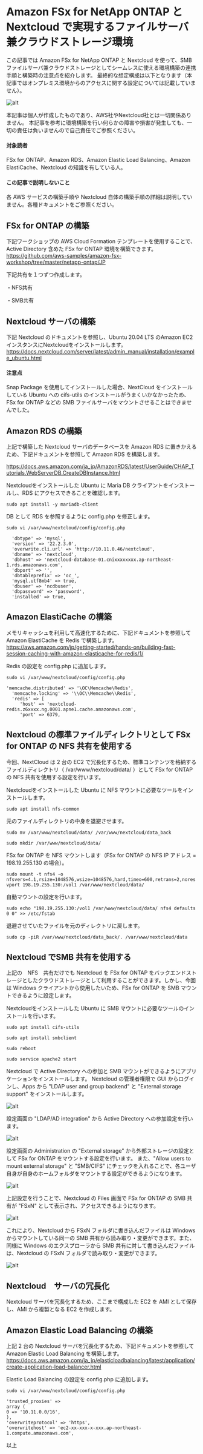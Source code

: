 # Amazon FSx for NetApp ONTAP と Nextcloud で実現するファイルサーバ兼クラウドストレージ環境

この記事では Amazon FSx for NetApp ONTAP と Nextcloud を使って、SMBファイルサーバ兼クラウドストレージとしてシームレスに使える環境構築の連携手順と構築時の注意点を紹介します。
最終的な想定構成は以下となります（本記事ではオンプレミス環境からのアクセスに関する設定については記載していません）。

![alt](https://github.com/takeucho/til/blob/main/images/fsx-ontap-nextcloud.png)

本記事は個人が作成したものであり、AWS社やNextcloud社とは一切関係ありません。
本記事を参考に環境構築を行い何らかの障害や損害が発生しても、一切の責任は負いませんので自己責任でご参照ください。

#### 対象読者
FSx for ONTAP、Amazon RDS、Amazon Elastic Load Balancing、Amazon ElastiCache、Nextcloud の知識を有している人。

#### この記事で説明しないこと
各 AWS サービスの構築手順や Nextcloud 自体の構築手順の詳細は説明していません。各種ドキュメントをご参照ください。

## FSx for ONTAP の構築
下記ワークショップの AWS Cloud Formation テンプレートを使用することで、Active Directory 含めた FSx for ONTAP 環境を構築できます。
https://github.com/aws-samples/amazon-fsx-workshop/tree/master/netapp-ontap/JP

下記共有を１つずつ作成します。

・NFS共有

・SMB共有

## Nextcloud サーバの構築
下記 Nextcloud のドキュメントを参照し、Ubuntu 20.04 LTS のAmazon EC2 インスタンスにNextcloudをインストールします。
https://docs.nextcloud.com/server/latest/admin_manual/installation/example_ubuntu.html

#### 注意点
Snap Package を使用してインストールした場合、NextCloud をインストールしている Ubuntu への cifs-utils のインストールがうまくいかなかったため、FSx for ONTAP などの SMB ファイルサーバをマウントさせることはできませんでした。

## Amazon RDS の構築
上記で構築した Nextcloud サーバのデータベースを Amazon RDS に置きかえるため、下記ドキュメントを参照して Amazon RDS を構築します。

https://docs.aws.amazon.com/ja_jp/AmazonRDS/latest/UserGuide/CHAP_Tutorials.WebServerDB.CreateDBInstance.html

Nextcloudをインストールした Ubuntu に Maria DB クライアントをインストールし、RDS にアクセスできることを確認します。

`sudo apt install -y mariadb-client`

DB として RDS を参照するように config.php を修正します。

`sudo vi /var/www/nextcloud/config/config.php`

~~~
  'dbtype' => 'mysql',
  'version' => '22.2.3.0',
  'overwrite.cli.url' => 'http://10.11.0.46/nextcloud',
  'dbname' => 'nextcloud',
  'dbhost' => 'nextcloud-database-01.cnixxxxxxxx.ap-northeast-1.rds.amazonaws.com',
  'dbport' => '',
  'dbtableprefix' => 'oc_',
  'mysql.utf8mb4' => true,
  'dbuser' => 'ncdbuser',
  'dbpassword' => 'password',
  'installed' => true,
~~~

## Amazon ElastiCache の構築
メモリキャッシュを利用して高速化するために、下記ドキュメントを参照して Amazon ElastiCache を Redis で構築します。
https://aws.amazon.com/jp/getting-started/hands-on/building-fast-session-caching-with-amazon-elasticache-for-redis/1/

Redis の設定を config.php に追加します。

`sudo vi /var/www/nextcloud/config/config.php`

~~~
'memcache.distributed' => '\OC\Memcache\Redis',
  'memcache.locking' => '\\OC\\Memcache\\Redis',
  'redis' => [
     'host' => 'nextcloud-redis.z6xxxx.ng.0001.apne1.cache.amazonaws.com',
     'port' => 6379,
~~~

## Nextcloud の標準ファイルディレクトリとして FSx for ONTAP の NFS 共有を使用する
今回、NextCloud は 2 台の EC2 で冗長化するため、標準コンテンツを格納するファイルディレクトリ（ /var/www/nextcloud/data/ ）として FSx for ONTAP の NFS 共有を使用する設定を行います。

Nextcloudをインストールした Ubuntu に NFS マウントに必要なツールをインストールします。

`sudo apt install nfs-common`

元のファイルディレクトリの中身を退避させます。

`sudo mv /var/www/nextcloud/data/ /var/www/nextcloud/data_back`

`sudo mkdir /var/www/nextcloud/data/`

FSx for ONTAP を NFS マウントします（FSx for ONTAP の NFS IP アドレス = 198.19.255.130 の場合）。

`sudo mount -t nfs4 -o nfsvers=4.1,rsize=1048576,wsize=1048576,hard,timeo=600,retrans=2,noresvport 198.19.255.130:/vol1 /var/www/nextcloud/data/`

自動マウントの設定を行います。

`sudo echo "198.19.255.130:/vol1 /var/www/nextcloud/data/ nfs4 defaults 0 0" >> /etc/fstab`

退避させていたファイルを元のディレクトリに戻します。

`sudo cp -piR /var/www/nextcloud/data_back/. /var/www/nextcloud/data`

## Nextcloud でSMB 共有を使用する
上記の　NFS　共有だけでも Nextcloud を FSx for ONTAP をバックエンドストレージとしたクラウドストレージとして利用することができます。しかし、今回は Windows クライアントから使用したいため、FSx for ONTAP を SMB マウントできるように設定します。

Nextcloudをインストールした Ubuntu に SMB マウントに必要なツールのインストールを行います。

`sudo apt install cifs-utils`

`sudo apt install smbclient`

`sudo reboot`

`sudo service apache2 start`

Nextcloud で Active Directory への参加と SMB マウントができるようにアプリケーションをインストールします。
Nextcloud の管理者権限で GUI からログインし、Apps から "LDAP user and group backend" と "External storage support" をインストールします。

![alt](https://github.com/takeucho/til/blob/main/images/nextcloud_apps.png)

設定画面の "LDAP/AD integration" から Active Directory への参加設定を行います。

![alt](https://github.com/takeucho/til/blob/main/images/nextcloud_ldap.png)

設定画面の Administration の "External storage" から外部ストレージの設定として FSx for ONTAP をマウントする設定を行います。
また、"Allow users to mount external storage" と "SMB/CIFS" にチェックを入れることで、各ユーザ自身が自身のホームフォルダをマウントする設定ができるようになります。

![alt](https://github.com/takeucho/til/blob/main/images/external_storage.png)

上記設定を行うことで、Nextcloud の Files 画面で FSx for ONTAP の SMB 共有が "FSxN" として表示され、アクセスできるようになります。

![alt](https://github.com/takeucho/til/blob/main/images/nextcloud_files.png)

これにより、Nextcloud から FSxN フォルダに書き込んだファイルは Windows からマウントしている同一の SMB 共有から読み取り・変更ができます。また、同様に Windows のエクスプローラから SMB 共有に対して書き込んだファイルは、Nextcloud の FSxN フォルダで読み取り・変更ができます。 

![alt](https://github.com/takeucho/til/blob/main/images/nextcloud_share.png)

## Nextcloud　サーバの冗長化
Nextcloud サーバを冗長化するため、ここまで構成した EC2 を AMI として保存し、AMI から複製となる EC2 を作成します。

## Amazon Elastic Load Balancing の構築
上記 2 台の Nextcloud サーバを冗長化するため、下記ドキュメントを参照して Amazon Elastic Load Balancing を構築します。
https://docs.aws.amazon.com/ja_jp/elasticloadbalancing/latest/application/create-application-load-balancer.html

Elastic Load Balancing の設定を config.php に追加します。

`sudo vi /var/www/nextcloud/config/config.php`

~~~
'trusted_proxies' =>
array (
0 => '10.11.0.0/16',
),
'overwriteprotocol' => 'https',
'overwritehost' => 'ec2-xx-xxx-x-xxx.ap-northeast-1.compute.amazonaws.com',
~~~

以上
